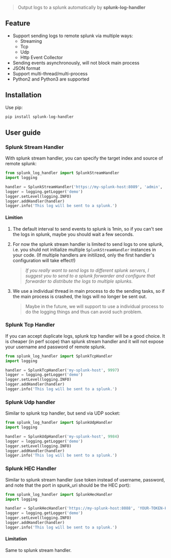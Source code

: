 > Output logs to a splunk automatically by **splunk-log-handler**

## Feature

- Support sending logs to remote splunk via multiple ways:
  - Streaming
  - Tcp
  - Udp
  - Http Event Collector
- Sending events asynchronously, will not block main process
- JSON format
- Support multi-thread/multi-process
- Python2 and Python3 are supported

## Installation

Use pip:

```bash
pip install splunk-log-handler
```

## User guide

### Splunk Stream Handler

With splunk stream handler, you can specify the target index and source of remote splunk:

```python
from splunk_log_handler import SplunkStreamHandler
import logging

handler = SplunkStreamHandler('https://my-splunk-host:8089', 'admin', 'password', index='main', source='testing', level=logging.INFO)
logger = logging.getLogger('demo')
logger.setLevel(logging.INFO)
logger.addHandler(handler)
logger.info('This log will be sent to a splunk.')
```

#### Limition

1. The default interval to send events to splunk is 1min, so if you can't see the logs in splunk, maybe you should wait a few seconds.

2. For now the splunk stream handler is limited to send logs to one splunk, i.e. you shuld not initialize multiple `SplunkStreamHandler` instances in your code. (If multiple handlers are initilized, only the first handler's configuration will take effect!)

   > *If you really want to send logs to different splunk servers, I suggest you to send to a splunk forwarder and configure that forwarder to distribute the logs to multiple splunks.*

3. We use a individual thread in main process to do the sending tasks, so if the main process is crashed, the logs will no longer be sent out.

   > Maybe in the future, we will support to use a individual process to do the logging things and thus can avoid such problem.

### Splunk Tcp Handler

If you can accept duplicate logs, splunk tcp handler will be a good choice. It is cheaper (in perf scope) than splunk stream handler and it will not expose your username and password of remote splunk.

```python
from splunk_log_handler import SplunkTcpHandler
import logging

handler = SplunkTcpHandler('my-splunk-host', 9997)
logger = logging.getLogger('demo')
logger.setLevel(logging.INFO)
logger.addHandler(handler)
logger.info('This log will be sent to a splunk.')
```

### Splunk Udp handler

Similar to splunk tcp handler, but send via UDP socket:

```python
from splunk_log_handler import SplunkUdpHandler
import logging

handler = SplunkUdpHandler('my-splunk-host', 9984)
logger = logging.getLogger('demo')
logger.setLevel(logging.INFO)
logger.addHandler(handler)
logger.info('This log will be sent to a splunk.')
```

### Splunk HEC Handler

Similar to splunk stream handler (use token instead of username, password, and note that the port in spunk_uri should be the HEC port):

```python
from splunk_log_handler import SplunkHecHandler
import logging

handler = SplunkHecHandler('https://my-splunk-host:8088', 'YOUR-TOKEN-HERE', index='main', source='testing', level=logging.INFO)
logger = logging.getLogger('demo')
logger.setLevel(logging.INFO)
logger.addHandler(handler)
logger.info('This log will be sent to a splunk.')
```

#### Limitation

Same to splunk stream handler.
